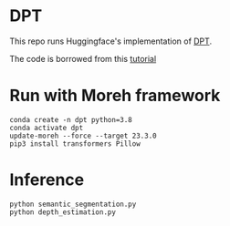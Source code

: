 # DPT

This repo runs Huggingface's implementation of [DPT](https://huggingface.co/docs/transformers/model_doc/dpt).

The code is borrowed from this [tutorial](https://github.com/NielsRogge/Transformers-Tutorials/tree/master/DPT)

# Run with Moreh framework

    conda create -n dpt python=3.8
    conda activate dpt
    update-moreh --force --target 23.3.0
    pip3 install transformers Pillow

# Inference

    python semantic_segmentation.py
    python depth_estimation.py
